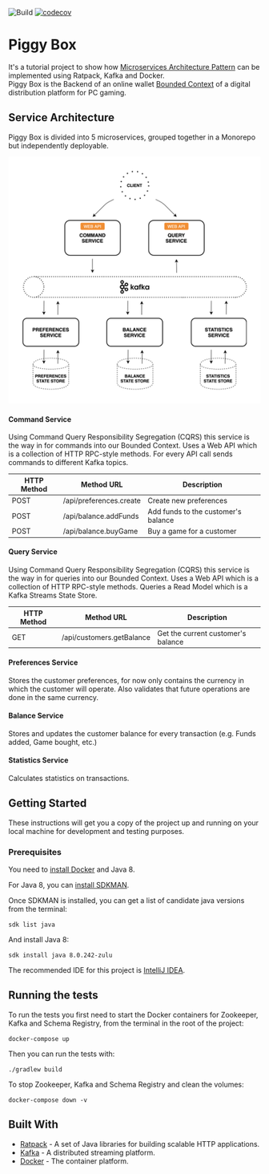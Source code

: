 ![Build](https://github.com/pcasas/piggybox/workflows/Build/badge.svg)
[![codecov](https://codecov.io/gh/casasprunes/piggybox/branch/master/graph/badge.svg)](https://codecov.io/gh/casasprunes/piggybox)

# Piggy Box
It's a tutorial project to show how [Microservices Architecture Pattern](http://martinfowler.com/microservices/) can be implemented using Ratpack, Kafka and Docker.   
Piggy Box is the Backend of an online wallet [Bounded Context](https://martinfowler.com/bliki/BoundedContext.html) of a digital distribution platform for PC gaming. 

## Service Architecture
Piggy Box is divided into 5 microservices, grouped together in a Monorepo but independently deployable. 

<img width="880" alt="Kafka Microservices" src="/diagrams/kafka-microservices.png">

#### Command Service
Using Command Query Responsibility Segregation (CQRS) this service is the way in for commands into our Bounded Context. Uses a Web API which is a collection of HTTP RPC-style methods. For every API call sends commands to different Kafka topics.

HTTP Method	| Method URL | Description
------------- | ------------------------- | ------------- |
POST | /api/preferences.create | Create new preferences
POST | /api/balance.addFunds | Add funds to the customer's balance
POST | /api/balance.buyGame | Buy a game for a customer

#### Query Service
Using Command Query Responsibility Segregation (CQRS) this service is the way in for queries into our Bounded Context. Uses a Web API which is a collection of HTTP RPC-style methods. Queries a Read Model which is a Kafka Streams State Store.

HTTP Method	| Method URL | Description
------------- | ------------------------- | ------------- |
GET | /api/customers.getBalance | Get the current customer's balance

#### Preferences Service
Stores the customer preferences, for now only contains the currency in which the customer will operate. Also validates that future operations are done in the same currency.

#### Balance Service
Stores and updates the customer balance for every transaction (e.g. Funds added, Game bought, etc.)

#### Statistics Service
Calculates statistics on transactions.

## Getting Started

These instructions will get you a copy of the project up and running on your local machine for development and testing purposes.

### Prerequisites

You need to [install Docker](https://docs.docker.com/install/) and Java 8.

For Java 8, you can [install SDKMAN](https://sdkman.io/install). 

Once SDKMAN is installed, you can get a list of candidate java versions from the terminal:

```
sdk list java
``` 

And install Java 8:

```
sdk install java 8.0.242-zulu
```

The recommended IDE for this project is [IntelliJ IDEA](https://www.jetbrains.com/idea/).

## Running the tests

To run the tests you first need to start the Docker containers for Zookeeper, Kafka and Schema Registry, from the terminal in the root of the project:

```
docker-compose up 
```

Then you can run the tests with:

```
./gradlew build
```

To stop Zookeeper, Kafka and Schema Registry and clean the volumes:

```
docker-compose down -v
```

## Built With

* [Ratpack](https://ratpack.io/) - A set of Java libraries for building scalable HTTP applications.
* [Kafka](https://kafka.apache.org/) - A distributed streaming platform.
* [Docker](https://www.docker.com/) - The container platform.
